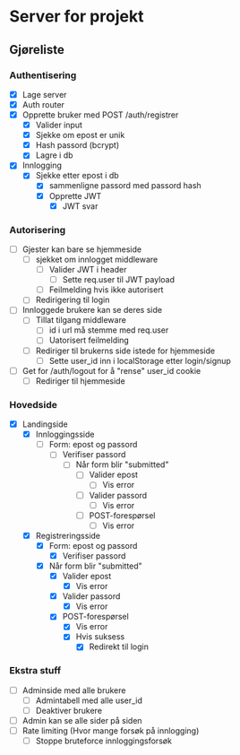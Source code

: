 # Server for projekt

## Gjøreliste
### Authentisering
* [x] Lage server
* [x] Auth router
* [x] Opprette bruker med POST /auth/registrer
    * [x] Valider input
    * [x] Sjekke om epost er unik
    * [x] Hash passord (bcrypt)
    * [x] Lagre i db
* [x] Innlogging
    * [x] Sjekke etter epost i db
        * [x] sammenligne passord med passord hash
        * [x] Opprette JWT
            * [x] JWT svar
            
### Autorisering
* [ ] Gjester kan bare se hjemmeside
    * [ ] sjekket om innlogget middleware
        * [ ] Valider JWT i header
            * [ ] Sette req.user til JWT payload
        * [ ] Feilmelding hvis ikke autorisert
    * [ ] Redirigering til login
* [ ] Innloggede brukere kan se deres side
    * [ ] Tillat tilgang middleware
        * [ ] id i url må stemme med req.user
        * [ ] Uatorisert feilmelding
    * [ ] Rediriger til brukerns side istede for hjemmeside 
        * [ ] Sette user_id inn i localStorage etter login/signup
* [ ] Get for /auth/logout for å "rense" user_id cookie
    * [ ] Rediriger til hjemmeside
    
### Hovedside
* [x] Landingside
    * [x] Innloggingsside
        * [ ] Form: epost og passord
            * [ ] Verifiser passord
                * [ ] Når form blir "submitted"
                    * [ ] Valider epost
                        * [ ] Vis error
                    * [ ] Valider passord
                        * [ ] Vis error
                    * [ ] POST-forespørsel
                        * [ ] Vis error
    * [x] Registreringsside
        * [x] Form: epost og passord
            * [x] Verifiser passord
        * [x] Når form blir "submitted"
            * [x] Valider epost
                * [x] Vis error
            * [x] Valider passord
                * [x] Vis error
            * [x] POST-forespørsel
                * [x] Vis error
                * [x] Hvis suksess
                    * [x] Redirekt til login

### Ekstra stuff
* [ ] Adminside med alle brukere
    * [ ] Admintabell med alle user_id
    * [ ] Deaktiver brukere
* [ ] Admin kan se alle sider på siden
* [ ] Rate limiting (Hvor mange forsøk på innlogging)
    * [ ] Stoppe bruteforce innloggingsforsøk
